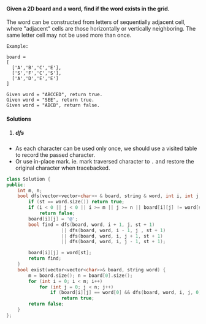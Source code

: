 #### Given a 2D board and a word, find if the word exists in the grid.

The word can be constructed from letters of sequentially adjacent cell, where "adjacent" cells are those horizontally or vertically neighboring. The same letter cell may not be used more than once.

```
Example:

board =
[
  ['A','B','C','E'],
  ['S','F','C','S'],
  ['A','D','E','E']
]

Given word = "ABCCED", return true.
Given word = "SEE", return true.
Given word = "ABCB", return false.
```

#### Solutions

1. ##### dfs

- As each character can be used only once, we should use a visited table to record the passed character.
- Or use in-place mark. ie. mark traversed character to `.` and restore the original character when tracebacked.

```cpp
class Solution {
public:
    int m, n;
    bool dfs(vector<vector<char>> & board, string & word, int i, int j, int st) {
        if (st == word.size()) return true;
        if (i < 0 || j < 0 || i >= m || j >= n || board[i][j] != word[st])
            return false;
        board[i][j] = '@';
        bool find = dfs(board, word, i + 1, j, st + 1)
                    || dfs(board, word, i - 1, j , st + 1)
                    || dfs(board, word, i, j + 1, st + 1)
                    || dfs(board, word, i, j - 1, st + 1);

        board[i][j] = word[st];
        return find;
    }
    bool exist(vector<vector<char>>& board, string word) {
        m = board.size(); n = board[0].size();
        for (int i = 0; i < m; i++)
            for (int j = 0; j < n; j++)
                if (board[i][j] == word[0] && dfs(board, word, i, j, 0))
                    return true;
        return false;
    }
};
```